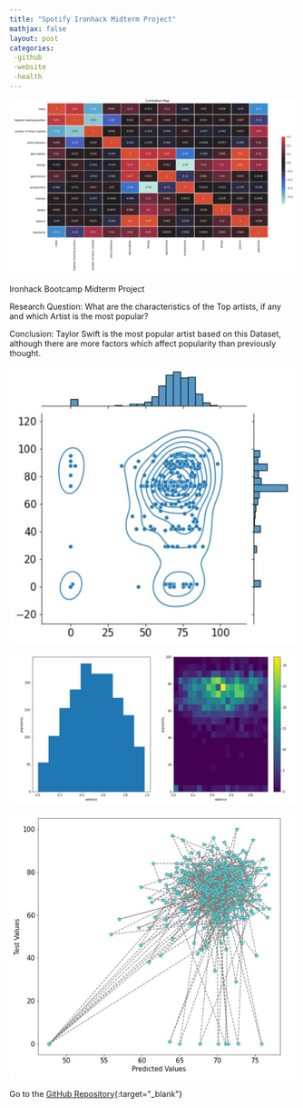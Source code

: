 ```yaml
---
title: "Spotify Ironhack Midterm Project"
mathjax: false
layout: post
categories: 
 -github
 -website
 -health
---
```


![Spotify_Eddie](https://github.com/edbe777/Completed-Labs/blob/main/Week_5/correlation%20map%202.JPG?raw=true)

Ironhack Bootcamp Midterm Project

Research Question: What are the characteristics of the Top artists, if any and which Artist is the most popular?

Conclusion: Taylor Swift is the most popular artist based on this Dataset, although there are more factors which affect popularity than previously thought.

![Regression](https://github.com/edbe777/Completed-Labs/blob/main/Week_5/model.JPG?raw=true)

![Histogram](https://github.com/edbe777/Completed-Labs/blob/main/Week_5/histogram%202.JPG?raw=true)

![Regression](https://github.com/edbe777/Completed-Labs/blob/main/Week_5/linear%20regression.JPG?raw=true)

Go to the [GitHub Repository](https://github.com/edbe777/Completed-Labs/tree/main/Week_5){:target="_blank"}
